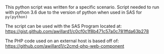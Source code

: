 This python script was written for a specific scenario. Script needed to run with python 3.6 due to the version of python when used in SAS for `py(python)`

The script can be used with the SAS Program located at:
https://gist.github.com/awillard1/c0cf0c1f8b471c57a0c781ffda63b278

The PHP code used on an external host is based off of:
https://github.com/awillard1/c2cmd-php-web-component
